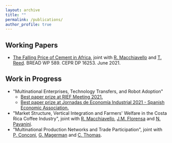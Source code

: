 ```yaml
---
layout: archive
title: ""
permalink: /publications/
author_profile: true
---
```



Working Papers 
-----

* <a href="https://documents1.worldbank.org/curated/en/727041624328488778/pdf/The-Falling-Price-of-Cement-in-Africa.pdf" target="_blank">The Falling Price of Cement in Africa</a>, joint with <a href="https://sites.google.com/site/roccomacchiavello/" target="_blank">R. Macchiavello</a> and <a href="https://sites.google.com/view/tristanreed/home" target="_blank">T. Reed</a>. BREAD WP 589. CEPR DP 16253. June 2021.


 
Work in Progress
-----

* "Multinational Enterprises, Technology Transfers, and Robot Adoption" 
    * <a href="https://www.dropbox.com/s/pad1wvwys4rgyha/RIEF_prize.jpg?dl=0" target="_blank">Best paper prize at RIEF Meeting 2021. </a>
    * <a href="https://www.dropbox.com/s/sgmggo8epozxaf2/JEI_prize.pdf?dl=0" target="_blank">Best paper prize at Jornadas de Economía Industrial 2021 - Spanish Economic Association. </a>
* "Market Structure, Vertical Integration and Farmers' Welfare in the Costa Rica Coffee Industry", joint with <a href="https://sites.google.com/site/roccomacchiavello/" target="_blank">R. Macchiavello</a>, <a href="https://sites.google.com/site/pmiquelflorensa/home" target="_blank">J.M. Florensa</a> and <a href="https://sites.google.com/site/nicolapavanini/" target="_blank">N. Pavanini</a>.
* "Multinational Production Networks and Trade Participation", joint with <a href="https://sites.google.com/view/paola-conconi-website/" target="_blank">P. Conconi</a>, <a href="http://www.glennmagerman.com/" target="_blank">G. Magerman</a> and <a href="https://www.lse.ac.uk/management/people/academic-staff/cthomas" target="_blank">C. Thomas</a>.
